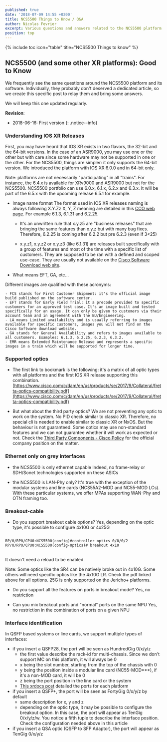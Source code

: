 ```yaml
---
published: true
date: '2018-07-09 14:55 +0200'
title: NCS5500 Things to Know / Q&A
author: Nicolas Fevrier
excerpt: Various questions and answers related to the NCS5500 platform and its software
position: top
---
```


{% include toc icon="table" title="NCS5500 Things to know" %} 

## NCS5500 (and some other XR platforms): Good to Know

We frequently see the same questions around the NCS5500 platform and its software. Individually, they probably don't deserved a dedicated article, so we create this specific post to relay them and bring some answers.

We will keep this one updated regularly.

**Revision**:
- 2018-06-16: First version
{: .notice--info}


### Understanding IOS XR Releases

First, you may have heard that IOS XR exists in two flavors, the 32-bit and the 64-bit versions.
In the case of an ASR9000, you may use one or the other but with care since some hardware may not be supported in one or the other. For the NCS5500, things are simpler: it only supports the 64-bit version. We introduced the platform with IOS XR 6.0.0 and in 64-bit only.

Note: platforms are not necessarily "participating" in all "trains". For instance, the 6.4.x is available for XRv9000 and ASR9000 but not for the NCS5500. NCS5500 portfolio can use 6.0.x, 6.1.x, 6.2.x and 6.3.x. It will be part of the 6.5.x with the upcoming release 6.5.1 for example.

- Image name format
The format used in IOS XR releases naming is always following X.Y.Zz
X, Y, Z meaning are detailed in this [CCO web page](https://www.cisco.com/c/en/us/products/collateral/ios-nx-os-software/ios-xr-software/product_bulletin_c25-478699.html). For example 6.1.3, 6.1.31 and 6.2.25.

	- It's an unwritten rule that x.y.z5 are "business releases" that are bringing the same features than x.y.z but with many bug fixes. Therefore, 6.2.25 is coming after 6.2.2 but pre 6.2.3 (even if 3<25)
    
	- x.y.z1, x.y.z2 or x.y.z3 (like 6.1.31) are releases built specifically with a group of features and most of the time with a specific list of customers. They are supposed to be ran with a defined and scoped use-case. They are usually not available on the [Cisco Software Download web site](https://software.cisco.com/download/home/279017029).

- What means EFT, GA, etc...

Different images are qualified with these acronyms:

	- FCS stands for First Customer Shipment: it's the official image build published on the software center.
	- EFT stands for Early Field Trial: it a precode provided to specific customers for an approved test case. It's an image built and tested specifically for an usage. It can only be given to customers via their account team and in agreement with the BU/Engineering.
	- LA means Limited availability and is usually referring to images available for specific customers, images you will not find on the Cisco Software download website.
	- GA stands for General Availability and refers to images available to all customers. Examples: 6.1.3, 6.2.25, 6.2.3, 6.3.2.
	- EMR means Extended Maintenance Release and represents a specific images in a train which will be supported for longer time.


### Supported optics

- The first link to bookmark is the following: it's a matrix of all optic types with all platforms and the first IOS XR release supporting this combination.
[https://www.cisco.com/c/dam/en/us/products/se/2017/9/Collateral/fretta-optics-compatibility.pdf](https://www.cisco.com/c/dam/en/us/products/se/2017/9/Collateral/fretta-optics-compatibility.pdf)

- But what about the third party optics?
We are not preventing any optic to work on the system. No PID check similar to classic XR. Therefore, no special cli is needed to enable similar to classic XR or NxOS. But the behaviour is not guaranteed. Some optics may use non-standard features and we can not guarantee whether it will work as expected or not.
Check the [Third Party Components - Cisco Policy](https://www.cisco.com/c/en/us/products/prod_warranty09186a00800b5594.html) for the official company position on the matter.


### Ethernet only on grey interfaces

- the NCS5500 is only ethernet capable
Indeed, no frame-relay or SDH/Sonet technologies supported on these ASICs

- the NCS5500 is LAN-Phy only?
It's true with the exception of the modular systems and line cards (NCS55A2-MOD and NC55-MOD LCs).
With these particular systems, we offer MPAs supporting WAN-Phy and OTN framing too.


### Breakout-cable

- Do you support breakout cable options?
Yes, depending on the optic type, it's possible to configure 4x10G or 4x25G

<div class="highlighter-rouge">
<pre class="highlight">
<code>
RP/0/RP0/CPU0:NCS5500(config)#controller optics 0/0/0/2
RP/0/RP0/CPU0:NCS5500(config-Optics)# breakout 4x10
</code>
</pre>
</div>

It doesn't need a reload to be enabled.

Note: Some optics like the SR4 can be natively broke out in 4x10G. Some others will need specific optics like the 4x10G LR. Check the pdf linked above for all options. 25G is only supported on the Jericho+ platforms.

- Do you support all the features on ports in breakout mode?
Yes, no restriction

- Can you mix breakout ports and "normal" ports on the same NPU
Yes, no restriction in the combination of ports on a given NPU


### Interface identification

In QSFP based systems or line cards, we support multiple types of interfaces:
- if you insert a QSFP28, the port will be seen as HundredGig 0/x/y/z
	- the first value describe the rack-id for multi-chassis. Since we don't support MC on this platform, it will always be 0
	- x being the slot number, starting from the top of the chassis with 0
    - y being the position inside a modular line card (NC55-MOD***), if it's a non-MOD card, it will be 0
    - z being the port position in the line card or the system
    - [This xrdocs post](https://xrdocs.io/cloud-scale-networking/tutorials/2018-02-15-port-assignments-on-ncs5500-platforms/) detailed the ports for each platform
- if you insert a QSFP+, the port will be seen as FortyGig 0/x/y/z by default
	- same description for x, y and z
    - depending on the optic type, it may be possible to configure the breakout option. In this case, the port will appear as TenGig 0/x/y/z/w. You notice a fifth tuple to describe the interface position. Check the configuration needed above in this article
- if you insert a QSA optic (QSFP to SFP Adaptor), the port will appear as TenGig 0/x/y/z



